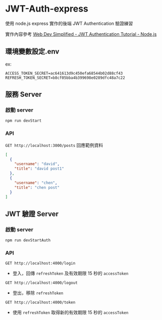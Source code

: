 # JWT-Auth-express

使用 node.js express 實作的後端 JWT Authentication 驗證練習

實作內容參考 [Web Dev Simplified - JWT Authentication Tutorial - Node.js](https://www.youtube.com/watch?v=mbsmsi7l3r4v)

## 環境變數設定.env

ex:

```
ACCESS_TOKEN_SECRET=ac641613d9c450efa68544b02d88cf43
REFRESH_TOKEN_SECRET=b8cf05bba4b399698e0289dfc48a7c22
```

## 服務 Server

### 啟動 server

`npm run devStart`

### API

`GET http://localhost:3000/posts` 回應範例資料

```json
[
  {
    "username": "david",
    "title": "david post1"
  },
  {
    "username": "chen",
    "title": "chen post"
  }
]
```

## JWT 驗證 Server

### 啟動 server

`npm run devStartAuth`

### API

`GET http://localhost:4000/login`

- 登入，回傳 `refreshToken` 及有效期限 15 秒的 `accessToken`

`GET http://localhost:4000/logout`

- 登出，移除 `refreshToken`

`GET http://localhost:4000/token`

- 使用 `refreshToken` 取得新的有效期限 15 秒的 `accessToken`
